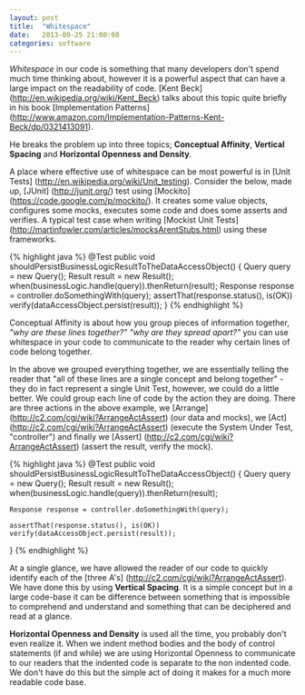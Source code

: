 ```yaml
---
layout: post
title:  "Whitespace"
date:   2013-09-25 21:00:00
categories: software
---
```


_Whitespace_ in our code is something that many developers don't spend much time thinking about, however it is a powerful aspect that can have a large impact on the readability of code. [Kent Beck] (http://en.wikipedia.org/wiki/Kent_Beck) talks about this topic quite briefly in his book [Implementation Patterns] (http://www.amazon.com/Implementation-Patterns-Kent-Beck/dp/0321413091).

He breaks the problem up into three topics; **Conceptual Affinity**, **Vertical Spacing** and **Horizontal Openness and Density**.

A place where effective use of whitespace can be most powerful is in [Unit Tests] (http://en.wikipedia.org/wiki/Unit_testing). Consider the below, made up, [JUnit] (http://junit.org/) test using [Mockito] (https://code.google.com/p/mockito/). It creates some value objects, configures some mocks, executes some code and does some asserts and verifies. A typical test case when writing [Mockist Unit Tests] (http://martinfowler.com/articles/mocksArentStubs.html) using these frameworks.

{% highlight java %}
@Test
public void shouldPersistBusinessLogicResultToTheDataAccessObject() {
	Query query = new Query();
	Result result = new Result();
	when(businessLogic.handle(query)).thenReturn(result);
	Response response = controller.doSomethingWith(query);
	assertThat(response.status(), is(OK))
	verify(dataAccessObject.persist(result));
}
{% endhighlight %}

Conceptual Affinity is about how you group pieces of information together, _"why are these lines together?"_ _"why are they spread apart?"_ you can use whitespace in your code to communicate to the reader why certain lines of code belong together. 

In the above we grouped everything together, we are essentially telling the reader that "all of these lines are a single concept and belong together" - they do in fact represent a single Unit Test, however, we could do a little better. We could group each line of code by the action they are doing. There are three actions in the above example, we [Arrange] (http://c2.com/cgi/wiki?ArrangeActAssert) (our data and mocks), we [Act] (http://c2.com/cgi/wiki?ArrangeActAssert) (execute the System Under Test, "controller") and finally we [Assert] (http://c2.com/cgi/wiki?ArrangeActAssert) (assert the result, verify the mock).

{% highlight java %}
@Test
public void shouldPersistBusinessLogicResultToTheDataAccessObject() {
	Query query = new Query();
	Result result = new Result();
	when(businessLogic.handle(query)).thenReturn(result);

	Response response = controller.doSomethingWith(query);
	
	assertThat(response.status(), is(OK))
	verify(dataAccessObject.persist(result));
}
{% endhighlight %}

At a single glance, we have allowed the reader of our code to quickly identify each of the [three A's] (http://c2.com/cgi/wiki?ArrangeActAssert). We have done this by using **Vertical Spacing**. It is a simple concept but in a large code-base it can be difference between something that is impossible to comprehend and understand and something that can be deciphered and read at a glance.

**Horizontal Openness and Density** is used all the time, you probably don't even realize it. When we indent method bodies and the body of control statements (if and while) we are using Horizontal Openness to communicate to our readers that the indented code is separate to the non indented code. We don't have do this but the simple act of doing it makes for a much more readable code base.


